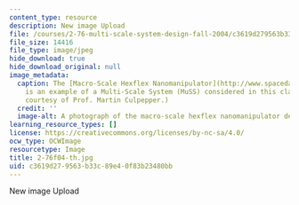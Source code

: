 ```yaml
---
content_type: resource
description: New image Upload
file: /courses/2-76-multi-scale-system-design-fall-2004/c3619d279563b33c89e40f83b23480bb_2-76f04-th.jpg
file_size: 14416
file_type: image/jpeg
hide_download: true
hide_download_original: null
image_metadata:
  caption: The [Macro-Scale Hexflex Nanomanipulator](http://www.spacedaily.com/news/nanotech-03zz.html)
    is an example of a Multi-Scale System (MuSS) considered in this class. (Photo
    courtesy of Prof. Martin Culpepper.)
  credit: ''
  image-alt: A photograph of the macro-scale hexflex nanomanipulator device.
learning_resource_types: []
license: https://creativecommons.org/licenses/by-nc-sa/4.0/
ocw_type: OCWImage
resourcetype: Image
title: 2-76f04-th.jpg
uid: c3619d27-9563-b33c-89e4-0f83b23480bb
---
```

New image Upload